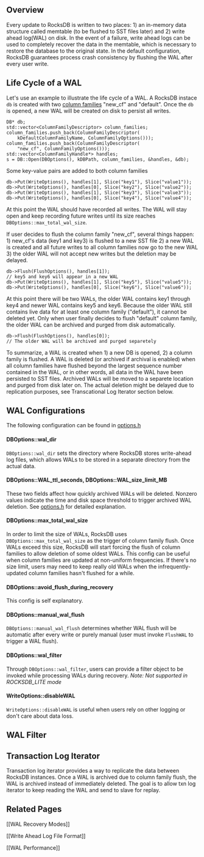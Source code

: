 ## Overview

Every update to RocksDB is written to two places: 1) an in-memory data structure called memtable (to be flushed to SST files later) and 2) write ahead log(WAL) on disk. In the event of a failure, write ahead logs can be used to completely recover the data in the memtable, which is necessary to restore the database to the original state. In the default configuration, RocksDB guarantees process crash consistency by flushing the WAL after every user write.

## Life Cycle of a WAL

Let's use an example to illustrate the life cycle of a WAL. A RocksDB instace `db` is created with two [column families](https://github.com/facebook/rocksdb/wiki/Column-Families) "new_cf" and "default". Once the `db` is opened, a new WAL will be created on disk to persist all writes.
```
DB* db;
std::vector<ColumnFamilyDescriptor> column_families;
column_families.push_back(ColumnFamilyDescriptor(
    kDefaultColumnFamilyName, ColumnFamilyOptions()));
column_families.push_back(ColumnFamilyDescriptor(
    "new_cf", ColumnFamilyOptions()));
std::vector<ColumnFamilyHandle*> handles;
s = DB::Open(DBOptions(), kDBPath, column_families, &handles, &db);
```

Some key-value pairs are added to both column families

```
db->Put(WriteOptions(), handles[1], Slice("key1"), Slice("value1"));
db->Put(WriteOptions(), handles[0], Slice("key2"), Slice("value2"));
db->Put(WriteOptions(), handles[1], Slice("key3"), Slice("value3"));
db->Put(WriteOptions(), handles[0], Slice("key4"), Slice("value4"));
```

At this point the WAL should have recorded all writes. The WAL will stay open and keep recording future writes until its size reaches `DBOptions::max_total_wal_size`.

If user decides to flush the column family "new_cf", several things happen: 1) new_cf's data (key1 and key3) is flushed to a new SST file 2) a new WAL is created and all future writes to all column families now go to the new WAL 3) the older WAL will not accept new writes but the deletion may be delayed.

```
db->Flush(FlushOptions(), handles[1]);
// key5 and key6 will appear in a new WAL
db->Put(WriteOptions(), handles[1], Slice("key5"), Slice("value5"));
db->Put(WriteOptions(), handles[0], Slice("key6"), Slice("value6"));
```

At this point there will be two WALs, the older WAL contains key1 through key4 and newer WAL contains key5 and key6. Because the older WAL still contains live data for at least one column family ("default"), it cannot be deleted yet. Only when user finally decides to flush "default" column family, the older WAL can be archived and purged from disk automatically.

```
db->Flush(FlushOptions(), handles[0]);
// The older WAL will be archived and purged separetely
```

To summarize, a WAL is created when 1) a new DB is opened, 2) a column family is flushed. A WAL is deleted (or archived if archival is enabled) when all column families have flushed beyond the largest sequence number contained in the WAL, or in other words, all data in the WAL have been persisted to SST files. Archived WALs will be moved to a separete location and purged from disk later on. The actual deletion might be delayed due to replication purposes, see Transcational Log Iterator section below.

## WAL Configurations

The following configuration can be found in [options.h](https://github.com/facebook/rocksdb/blob/5.10.fb/include/rocksdb/options.h)

#### DBOptions::wal_dir

`DBOptions::wal_dir` sets the directory where RocksDB stores write-ahead log files, which allows WALs to be stored in a separate directory from the actual data.

#### DBOptions::WAL_ttl_seconds, DBOptions::WAL_size_limit_MB

These two fields affect how quickly archived WALs will be deleted. Nonzero values indicate the time and disk space threshold to trigger archived WAL deletion. See [options.h](https://github.com/facebook/rocksdb/blob/5.10.fb/include/rocksdb/options.h#L554-L565) for detailed explanation.

#### DBOptions::max_total_wal_size

In order to limit the size of WALs, RocksDB uses `DBOptions::max_total_wal_size` as the trigger of column family flush. Once WALs exceed this size, RocksDB will start forcing the flush of column families to allow deletion of some oldest WALs. This config can be useful when column families are updated at non-uniform frequencies. If there's no size limit, users may need to keep really old WALs when the infrequently-updated column families hasn't flushed for a while. 

#### DBOptions::avoid_flush_during_recovery

This config is self explanatory.

#### DBOptions::manual_wal_flush

`DBOptions::manual_wal_flush` determines whether WAL flush will be automatic after every write or purely manual (user must invoke `FlushWAL` to trigger a WAL flush).

#### DBOptions::wal_filter

Through `DBOptions::wal_filter`, users can provide a filter object to be invoked while processing WALs during recovery. 
_Note: Not supported in ROCKSDB_LITE mode_

#### WriteOptions::disableWAL

`WriteOptions::disableWAL` is useful when users rely on other logging or don't care about data loss.

## WAL Filter

## Transaction Log Iterator
Transaction log iterator provides a way to replicate the data between RocksDB instances. Once a WAL is archived due to column family flush, the WAL is archived instead of immediately deleted. The goal is to allow txn log iterator to keep reading the WAL and send to slave for replay. 

## Related Pages

[[WAL Recovery Modes]]

[[Write Ahead Log File Format]]

[[WAL Performance]]